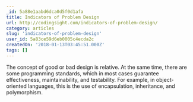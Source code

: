 ```yaml
---
_id: 5a88e1aabd6dca0d5f0d1afa
title: Indicators of Problem Design
url: http://codingsight.com/indicators-of-problem-design/
category: articles
slug: 'indicators-of-problem-design'
user_id: 5a83ce59d6eb0005c4ecda2c
createdOn: '2018-01-13T03:45:51.000Z'
tags: []
---
```


The concept of good or bad design is relative. At the same time, there are some programming standards, which in most cases guarantee effectiveness, maintainability, and testability. For example, in object-oriented languages, this is the use of encapsulation, inheritance, and polymorphism.
